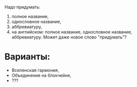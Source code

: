 Надо придумать:
1) полное название,
2) однословное название,
3) аббревиатуру,
4) на английском: полное название, однословное название, аббревиатуру.
Может даже новое слово "придумать"?

# Варианты:
- Вселенская гармония,
- Объединение на блокчейне,
- ???
